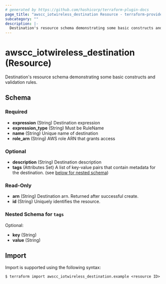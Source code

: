```yaml
---
# generated by https://github.com/hashicorp/terraform-plugin-docs
page_title: "awscc_iotwireless_destination Resource - terraform-provider-awscc"
subcategory: ""
description: |-
  Destination's resource schema demonstrating some basic constructs and validation rules.
---
```


# awscc_iotwireless_destination (Resource)

Destination's resource schema demonstrating some basic constructs and validation rules.



<!-- schema generated by tfplugindocs -->
## Schema

### Required

- **expression** (String) Destination expression
- **expression_type** (String) Must be RuleName
- **name** (String) Unique name of destination
- **role_arn** (String) AWS role ARN that grants access

### Optional

- **description** (String) Destination description
- **tags** (Attributes Set) A list of key-value pairs that contain metadata for the destination. (see [below for nested schema](#nestedatt--tags))

### Read-Only

- **arn** (String) Destination arn. Returned after successful create.
- **id** (String) Uniquely identifies the resource.

<a id="nestedatt--tags"></a>
### Nested Schema for `tags`

Optional:

- **key** (String)
- **value** (String)

## Import

Import is supported using the following syntax:

```shell
$ terraform import awscc_iotwireless_destination.example <resource ID>
```
